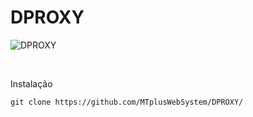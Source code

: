 # DPROXY

![DPROXY](path/to/https://i.imgur.com/3W0VGzR.jpeg)


<br>


Instalação 

```
git clone https://github.com/MTplusWebSystem/DPROXY/

```
